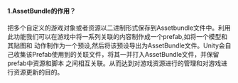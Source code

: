 #### 1.AssetBundle的作用？
把多个自定义的游戏对象或者资源以二进制形式保存到Assetbundle文件中。利用此功能我们可以在游戏中将一系列关联的内容制作成一个prefab,如将一个模型和其贴图和
动作制作为一个预设,然后将该预设导出为AssetBundle文件。Unity会自己收集该Prefab使用到的关联文件，将其一并打入AssetBundle文件，并保留prefab中资源和脚本
之间相互关联。从而达到对游戏资源进行的管理和对游戏进行资源更新的目的。


